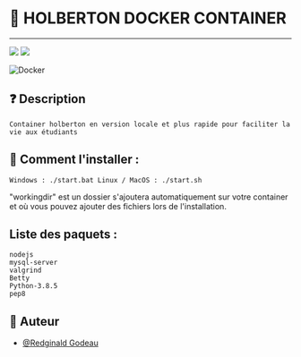 # 🐋  HOLBERTON DOCKER CONTAINER
----------------------------------
<img src="https://img.shields.io/badge/Linux-FCC624?style=for-the-badge&logo=linux&logoColor=black">
<img src="https://img.shields.io/badge/Ubuntu-E95420?style=for-the-badge&logo=ubuntu&logoColor=white">

![Docker](https://img.shields.io/badge/docker-%230db7ed.svg?style=for-the-badge&logo=docker&logoColor=white)

## ❓ Description
    Container holberton en version locale et plus rapide pour faciliter la vie aux étudiants

## 📝 Comment l'installer :
``
    Windows :
        ./start.bat
    Linux / MacOS :
        ./start.sh
``

"workingdir" est un dossier s'ajoutera automatiquement sur votre container et où vous pouvez ajouter des fichiers lors de l'installation.

## Liste des paquets :
    nodejs
    mysql-server
    valgrind
    Betty
    Python-3.8.5
    pep8

## 👦 Auteur

- [@Redginald Godeau](https://github.com/RedginaldGodeau)
